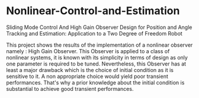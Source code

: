 # Nonlinear-Control-and-Estimation
Sliding Mode Control And High Gain Observer Design for Position and Angle Tracking  and Estimation: Application to a Two Degree of Freedom Robot

This project shows the results of the implementation of a nonlinear observer namely : High Gain Observer. This Observer is applied to a class of nonlinear systems, it is known with its simplicity in terms of design as only one parameter is required to be tuned.
Nevertheless, this Observer has at least a major drawback which is the choice of initial condition as it is sensitive to it. A non appropriate choice would yield poor transient performances.
That's why a prior knowledge about the initial condition is substantial to achieve good transient performances.
